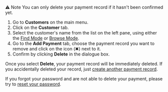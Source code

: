 
⚠️ Note
You can only delete your payment record if it hasn't been confirmed yet. 

1. Go to **Customers** on the main menu. 
2. Click on the **Customer** tab.
3. Select the customer's name from the list on the left pane, using either the [Find Mode](https://github.com/Fx-Professional-Services/HorizonDocs/blob/main/Horizon%20User%20Guide/Searching%20on%20Horizon/Find%20Mode.md) or [Browse Mode](https://github.com/Fx-Professional-Services/HorizonDocs/blob/main/Horizon%20User%20Guide/Searching%20on%20Horizon/Browse%20Mode.md).
4. Go to the **Add Payment** tab, choose the payment record you want to remove and click on the icon  (✖︎) next to it. 
5. Confirm by clicking **Delete** in the dialogue box. 

Once you select **Delete**, your payment record will be immediately deleted. If you accidentally deleted your record, just [create another payment record](Creating%20a%20Payment%20Record.md).

If you forgot your password and are not able to delete your payment, please try to [reset your password](Resetting%20Your%20Password.md).